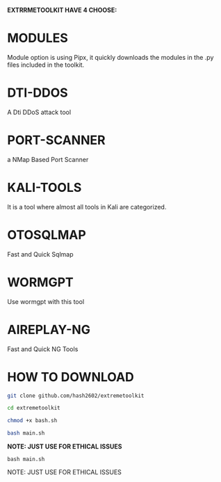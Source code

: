 **EXTRRMETOOLKIT HAVE 4 CHOOSE:**

# MODULES
Module option is using Pipx, it quickly downloads the modules in the .py files included in the toolkit.

# DTI-DDOS
A Dti DDoS attack tool

# PORT-SCANNER
a NMap Based Port Scanner

# KALI-TOOLS
It is a tool where almost all tools in Kali are categorized.

# OTOSQLMAP
Fast and Quick Sqlmap

# WORMGPT
Use wormgpt with this tool

# AIREPLAY-NG
Fast and Quick NG Tools

# HOW TO DOWNLOAD

```bash
git clone github.com/hash2602/extremetoolkit
```
```bash
cd extremetoolkit
```
```bash
chmod +x bash.sh
```
```bash
bash main.sh
```

**NOTE: JUST USE FOR ETHICAL ISSUES**
```
bash main.sh
```

NOTE: JUST USE FOR ETHICAL ISSUES
